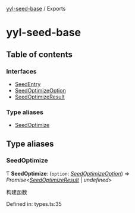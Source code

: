 [yyl-seed-base](README.md) / Exports

# yyl-seed-base

## Table of contents

### Interfaces

- [SeedEntry](interfaces/seedentry.md)
- [SeedOptimizeOption](interfaces/seedoptimizeoption.md)
- [SeedOptimizeResult](interfaces/seedoptimizeresult.md)

### Type aliases

- [SeedOptimize](modules.md#seedoptimize)

## Type aliases

### SeedOptimize

Ƭ **SeedOptimize**: (`option`: [*SeedOptimizeOption*](interfaces/seedoptimizeoption.md)) => *Promise*<[*SeedOptimizeResult*](interfaces/seedoptimizeresult.md) \| *undefined*\>

构建函数

Defined in: types.ts:35
